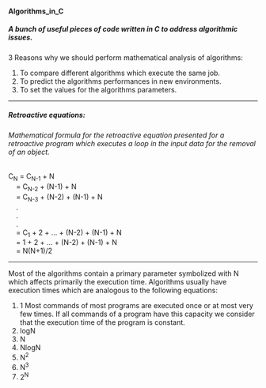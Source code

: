 #### Algorithms_in_C
##### A bunch of useful pieces of code written in C to address algorithmic issues. 


3 Reasons why we should perform mathematical analysis of algorithms:
1. To compare different algorithms which execute the same job.
2. To predict the algorithms performances in new environments.
3. To set the values for the algorithms parameters.
<hr /> 

##### Retroactive equations:

###### Mathematical formula for the retroactive equation presented for a retroactive program which executes a loop in the input data for the removal of an object.

C<sub>N</sub> = C<sub>N-1</sub> + N  <br />
           &nbsp; &nbsp;   = C<sub>N-2</sub> + (N-1) + N  <br />
           &nbsp; &nbsp;   = C<sub>N-3</sub> + (N-2) + (N-1) + N  <br />
           &nbsp; &nbsp;   . <br />
           &nbsp; &nbsp;   . <br />
           &nbsp; &nbsp;   . <br /> 
           &nbsp; &nbsp;   = C<sub>1</sub> + 2 + ... + (N-2) + (N-1) + N <br />
           &nbsp; &nbsp;   = 1 + 2 + ... + (N-2) + (N-1) + N <br />
          &nbsp; &nbsp;    = N(N+1)/2

<hr /> 

Most of the algorithms contain a primary parameter symbolized with N which affects primarily the execution time.
Algorithms usually have execution times which are analogous to the following equations:
1. 1 Most commands of most programs are executed once or at most very few times. If all commands of a program have this capacity we consider that the execution time of the program is constant.
2. logN
3. N
4. NlogN
5. N<sup>2</sup>
6. N<sup>3</sup>
7. 2<sup>N</sup>
